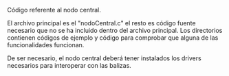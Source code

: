 Código referente al nodo central.

El archivo principal es el "nodoCentral.c" el resto es código fuente necesario que no se ha incluido dentro del archivo principal.
Los directorios contienen códigos de ejemplo y código para comprobar que alguna de las funcionalidades funcionan.

De ser necesario, el nodo central deberá tener instalados los drivers necesarios para interoperar con las balizas.
